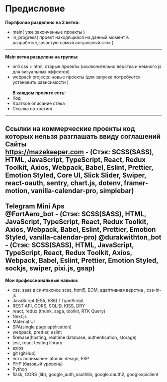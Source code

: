 # Предисловие
**Портфолио разделено на 2 ветки:**
<br>
- main( уже законченные проекты )
- in_progress( проект находящийся на данный момент в разработке,зачастую самый актуальный стэк )
---
**Main ветка разделена на группы:**
<br>  
- onli css + html: старые проекты (исключительно вёрстка и немного js для визуальных эффектов)
- webpack projects: новые проекты (для запуска потребуется установить зависимости ) 
<br><br>
**В каждом проекте есть:**
- Код
- Краткое описание стэка
- Ссылка на хостинг
---
**Ссылки на коммерческие проекты код которых нельзя разглашать ввиду соглашений**
**Сайты**
<br>
https://mazekeeper.com - (Стэк: SCSS(SASS), HTML, JavaScript, TypeScript, React, Redux Toolkit, Axios, Webpack, Babel, Eslint, Prettier, Emotion Styled, Core UI, Slick Slider, Swiper, react-oauth, sentry, chart.js, dotenv, framer-motion, vanilla-calendar-pro, simplebar)
<br><br>
**Telegram Mini Aps**
<br>
@FortAero_bot - (Стэк: SCSS(SASS), HTML, JavaScript, TypeScript, React, Redux Toolkit, Axios, Webpack, Babel, Eslint, Prettier, Emotion Styled, vanilla-calendar-pro)
@durakwithton_bot - (Стэк: SCSS(SASS), HTML, JavaScript, TypeScript, React, Redux Toolkit, Axios, Webpack, Babel, Eslint, Prettier, Emotion Styled, sockjs, swiper, pixi.js, gsap)
---
**Мои профессиональные навыки:**
- css, sass в синтаксисе scss, html5, БЭМ, адаптивная верстка , css-in-js
- JavaScript (ES5, ES6) / TypeScript
- REST API, CORS, SOLID, KISS, DRY
- react, redux (thunk, saga, toolkit, RTK Query)
- Next.js
- Material UI
- SPA(single page application)
- webpack, prettier, eslint
- firebase(hosting, realtime database, authentication, storage)
- jest, react testing library
- axios
- git (gitHub)
- есть понимание: atomic design, FSP
- PHP (базовый уровень)
- Python
- flask, CORS (lib), google_auth_oauthlib, google.oauth2, googleapiclient
